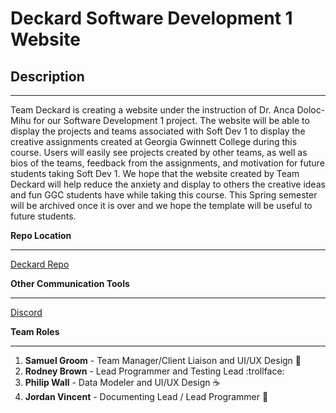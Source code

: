 # Deckard Software Development 1 Website
## Description
- - -
Team Deckard is creating a website under the instruction of Dr. Anca Doloc-Mihu for our Software Development 1 project. The website will be able to display the projects and teams associated with Soft Dev 1 to display the creative assignments created at Georgia Gwinnett College during this course. Users will easily see projects created by other teams, as well as bios of the teams, feedback from the assignments, and motivation for future students taking Soft Dev 1. We hope that the website created by Team Deckard will help reduce the anxiety and display to others the creative ideas and fun GGC students have while taking this course. This Spring semester will be archived once it is over and we hope the template will be useful to future students.

**Repo Location**
- - -
[Deckard Repo](https://github.com/GGC-SD/Deckard)


**Other Communication Tools**
- - -
[Discord](https://discordapp.com)


**Team Roles**
- - -
1. **Samuel Groom** - Team Manager/Client Liaison and UI/UX Design :metal:
2. **Rodney Brown** - Lead Programmer and Testing Lead :trollface:
3. **Philip Wall** - Data Modeler and UI/UX Design :coffee:
4. **Jordan Vincent** - Documenting Lead / Lead Programmer :dragon: